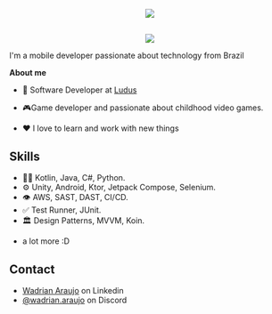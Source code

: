<p align="center">
  <img src="https://readme-typing-svg.demolab.com?font=Fira+Code&size=30&pause=1000&color=F7F7F7&center=true&vCenter=true&repeat=false&width=435&lines=Hi!+I'm+Wadrian+Araujo">
</p>

##

<p align="center">
  <img src="https://readme-typing-svg.demolab.com?font=Fira+Code&pause=1000&color=F7F7F7&width=435&lines=Software+Engineer;Game+Developer;Enthusiastic+Android+developer+with+kotlin;Full-time+Deal+Hunter!&font=Fira%20Code&center=true&width=535&height=50&duration=4000&pause=1000"">
</p>

I'm a mobile developer passionate about technology from Brazil

**About me**

- 💼 Software Developer at [Ludus](https://www.luduslab.org/)

- 🎮Game developer and passionate about childhood video games.

- ❤️ I love to learn and work with new things

## Skills
- 👨‍💻 Kotlin, Java, C#, Python.
- ⚙️ Unity, Android, Ktor, Jetpack Compose, Selenium.
- 👁️ AWS, SAST, DAST, CI/CD.
- ✅ Test Runner, JUnit.
- 🏛️ Design Patterns, MVVM, Koin.
+ a lot more :D

## Contact
- [Wadrian Araujo](https://www.linkedin.com/in/wadrian-araujo/) on Linkedin
- [@wadrian.araujo](./) on Discord
